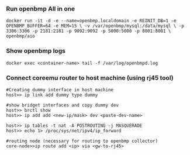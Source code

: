 ### Run openbmp All in one

`docker run -it -d -e --name=openbmp.localdomain -e REINIT_DB=1 -e OPENBMP_BUFFER=64 -e MEM=15 \
     -v /var/openbmp/mysql:/data/mysql \
     -p 3306:3306 -p 2181:2181 -p 9092:9092 -p 5000:5000 -p 8001:8001 \
     openbmp/aio`

### Show openbmp logs

`docker exec <container-name> tail -f /var/log/openbmpd.log`


### Connect coreemu router to host machine (using rj45 tool)

```
#Creating dummy interface in host machine
host>> ip link add dummy type dummy

#show bridget interfaces and copy dummy dev
host>> brctl show
host>> ip add add <new-ip/mask> dev <paste-dev-name>

host>> ip tables -t nat -A POSTROUTING -j MASQUERADE
host>> echo 1> /proc/sys/net/ipv4/ip_forward

#routing node (necessary for routing to openbmp collector)
core-node>>ip route add <ip> via <gw-to-rj45>
```